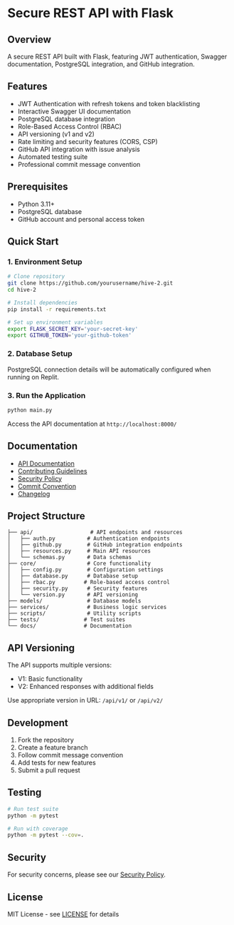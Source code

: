 # Secure REST API with Flask

## Overview
A secure REST API built with Flask, featuring JWT authentication, Swagger documentation, PostgreSQL integration, and GitHub integration.

## Features
- JWT Authentication with refresh tokens and token blacklisting
- Interactive Swagger UI documentation
- PostgreSQL database integration
- Role-Based Access Control (RBAC)
- API versioning (v1 and v2)
- Rate limiting and security features (CORS, CSP)
- GitHub API integration with issue analysis
- Automated testing suite
- Professional commit message convention

## Prerequisites
- Python 3.11+
- PostgreSQL database
- GitHub account and personal access token

## Quick Start

### 1. Environment Setup
```bash
# Clone repository
git clone https://github.com/yourusername/hive-2.git
cd hive-2

# Install dependencies
pip install -r requirements.txt

# Set up environment variables
export FLASK_SECRET_KEY='your-secret-key'
export GITHUB_TOKEN='your-github-token'
```

### 2. Database Setup
PostgreSQL connection details will be automatically configured when running on Replit.

### 3. Run the Application
```bash
python main.py
```

Access the API documentation at `http://localhost:8000/`

## Documentation
- [API Documentation](docs/API.md)
- [Contributing Guidelines](CONTRIBUTING.md)
- [Security Policy](docs/SECURITY.md)
- [Commit Convention](COMMIT_CONVENTION.md)
- [Changelog](CHANGELOG.md)

## Project Structure
```
├── api/                  # API endpoints and resources
│   ├── auth.py          # Authentication endpoints
│   ├── github.py        # GitHub integration endpoints
│   ├── resources.py     # Main API resources
│   └── schemas.py       # Data schemas
├── core/                # Core functionality
│   ├── config.py        # Configuration settings
│   ├── database.py      # Database setup
│   ├── rbac.py         # Role-based access control
│   ├── security.py      # Security features
│   └── version.py       # API versioning
├── models/              # Database models
├── services/            # Business logic services
├── scripts/             # Utility scripts
├── tests/              # Test suites
└── docs/               # Documentation
```

## API Versioning
The API supports multiple versions:
- V1: Basic functionality
- V2: Enhanced responses with additional fields

Use appropriate version in URL: `/api/v1/` or `/api/v2/`

## Development
1. Fork the repository
2. Create a feature branch
3. Follow commit message convention
4. Add tests for new features
5. Submit a pull request

## Testing
```bash
# Run test suite
python -m pytest

# Run with coverage
python -m pytest --cov=.
```

## Security
For security concerns, please see our [Security Policy](docs/SECURITY.md).

## License
MIT License - see [LICENSE](LICENSE) for details
